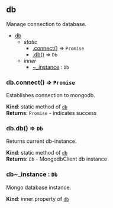 <a id="module95db"></a>

## db
Manage connection to database.


* [db](#module95db)
    * _static_
        * [.connect()](#module95db46connect) ⇒ <code>Promise</code>
        * [.db()](#module95db46db) ⇒ <code>Db</code>
    * _inner_
        * [~_instance](#module95db464695instance) : <code>Db</code>

<a id="module95db46connect"></a>

### db.connect() ⇒ <code>Promise</code>
Establishes connection to mongodb.

**Kind**: static method of [<code>db</code>](#module95db)  
**Returns**: <code>Promise</code> - indicates success  
<a id="module95db46db"></a>

### db.db() ⇒ <code>Db</code>
Returns current db-instance.

**Kind**: static method of [<code>db</code>](#module95db)  
**Returns**: <code>Db</code> - MongodbClient db instance  
<a id="module95db464695instance"></a>

### db~\_instance : <code>Db</code>
Mongo database instance.

**Kind**: inner property of [<code>db</code>](#module95db)  
